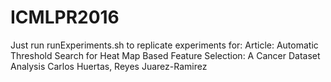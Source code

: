 # ICMLPR2016

Just run runExperiments.sh to replicate experiments for:
Article: Automatic Threshold Search for Heat Map Based Feature Selection: A Cancer Dataset Analysis
Carlos Huertas, Reyes Juarez-Ramirez
